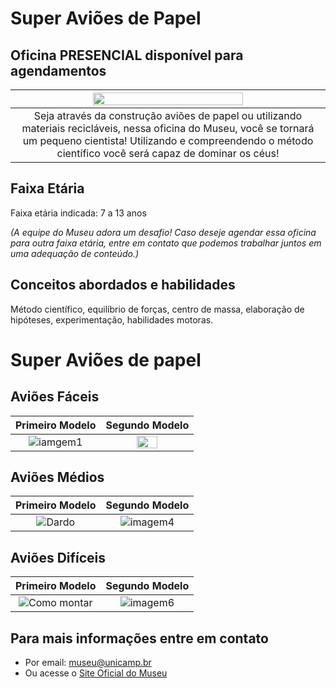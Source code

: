 # Super Aviões de Papel

## Oficina PRESENCIAL disponível para agendamentos

|<img src= "aviao.png" width="70%" height="70%"> |
|:----:|
|Seja através da construção aviões de papel ou utilizando materiais recicláveis, nessa oficina do Museu, você se tornará um pequeno cientista! Utilizando e compreendendo o método científico você será capaz de dominar os céus!|

## Faixa Etária
Faixa etária indicada: 7 a 13 anos

*(A equipe do Museu adora um desafio! Caso deseje agendar essa oficina para outra faixa etária, entre em contato que podemos trabalhar juntos em uma adequação de conteúdo.)*

## Conceitos abordados e habilidades

Método científico, equilíbrio de forças, centro de massa, elaboração de hipóteses, experimentação, habilidades motoras.

# Super Aviões de papel

## Aviões Fáceis

| Primeiro Modelo | Segundo Modelo |
|:-------------:|:-------------:|
|![iamgem1](https://i.pinimg.com/564x/a0/ae/c0/a0aec0909502cabc3278888ba71c835a.jpg)|<img src="https://i.pinimg.com/564x/8f/ea/c9/8feac908661093e41ba3f2ee3958a2fb.jpg" width="50%" height="50%">|

## Aviões Médios 

| Primeiro Modelo | Segundo Modelo |
|:-------------:|:-------------:|
|![Dardo](https://vignette.wikia.nocookie.net/origami/images/1/1f/Dartdiag.svg/revision/latest/scale-to-width-down/500?cb=20080904002638)|![imagem4](https://i.pinimg.com/564x/db/f9/35/dbf9355ca29d3739319c43a2b65649ee.jpg)

## Aviões Difíceis 

| Primeiro Modelo | Segundo Modelo |
|:-------------:|:-------------:|
|![Como montar](https://4.bp.blogspot.com/-gRw3RLP_pYI/VHoOpsCvmYI/AAAAAAAACQM/twIFLWHCIVw/s1600/plane9.gif)|![imagem6](https://i.pinimg.com/564x/27/fd/d9/27fdd909e81a2d4ba2081b3579875128.jpg)|

## Para mais informações entre em contato

* Por email: museu@unicamp.br
* Ou acesse o [Site Oficial do Museu](https://www.mc.unicamp.br/visite)
